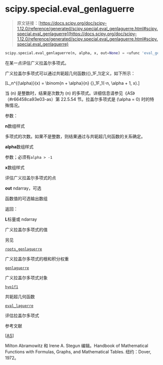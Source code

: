 # scipy.special.eval_genlaguerre

> 原文链接：[https://docs.scipy.org/doc/scipy-1.12.0/reference/generated/scipy.special.eval_genlaguerre.html#scipy.special.eval_genlaguerre](https://docs.scipy.org/doc/scipy-1.12.0/reference/generated/scipy.special.eval_genlaguerre.html#scipy.special.eval_genlaguerre)

```py
scipy.special.eval_genlaguerre(n, alpha, x, out=None) = <ufunc 'eval_genlaguerre'>
```

在某一点评估广义拉盖尔多项式。

广义拉盖尔多项式可以通过共轭超几何函数\({}_1F_1\)定义，如下所示：

\[L_n^{(\alpha)}(x) = \binom{n + \alpha}{n} {}_1F_1(-n, \alpha + 1, x).\]

当 \(n\) 是整数时，结果是次数为 \(n\) 的多项式。详细信息请参见《AS》（#r66458ca93e03-as）第 22.5.54 节。拉盖尔多项式是 \(\alpha = 0\) 时的特殊情况。

参数：

**n**数组样式

多项式的次数。如果不是整数，则结果通过与共轭超几何函数的关系确定。

**alpha**数组样式

参数；必须有`alpha > -1`

**x**数组样式

评估广义拉盖尔多项式的点

**out** ndarray，可选

函数值的可选输出数组

返回：

**L**标量或 ndarray

广义拉盖尔多项式的值

另见

[`roots_genlaguerre`](scipy.special.roots_genlaguerre.html#scipy.special.roots_genlaguerre "scipy.special.roots_genlaguerre")

广义拉盖尔多项式的根和积分权重

[`genlaguerre`](scipy.special.genlaguerre.html#scipy.special.genlaguerre "scipy.special.genlaguerre")

广义拉盖尔多项式对象

[`hyp1f1`](scipy.special.hyp1f1.html#scipy.special.hyp1f1 "scipy.special.hyp1f1")

共轭超几何函数

[`eval_laguerre`](scipy.special.eval_laguerre.html#scipy.special.eval_laguerre "scipy.special.eval_laguerre")

评估拉盖尔多项式

参考文献

[[AS](#id1)]

Milton Abramowitz 和 Irene A. Stegun 编辑。Handbook of Mathematical Functions with Formulas, Graphs, and Mathematical Tables. 纽约：Dover, 1972。
